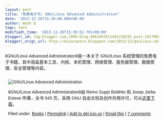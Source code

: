 ```yaml
--- 
layout: post 
title: "免费电子书: GNU/Linux Advanced Administration"
date: '2013-12-26T15:39:00.000+08:00' 
author: Wenh Q
tags: tech
modified\_time: '2013-12-26T15:39:52.791+08:00' 
blogger\_id: tag:blogger.com,1999:blog-4961947611491238191.post-2417869925627161549
blogger\_orig\_url: http://binaryware.blogspot.com/2013/12/gnulinux-advanced-administration.html
---
```

<div dir="ltr">

<span style="font-family: sans-serif;">《GNU/Linux Advanced
Administration》是一本关于 GNU/Linux
系统管理的免费电子书籍，其中涵盖基本工具、内核、本机管理、</span><span
style="font-family: sans-serif;">网络管理、服务器管理、数据管理、安全管理等内容。</span>

<div class="gmail_quote">

<div
style="font-family: sans-serif; margin: 0px 10px; overflow: auto; width: 100%;">

![GNU/Linux Advanced
Administration](http://linuxtoy.org/images/2010/02/laa.png)

《GNU/Linux Advanced Administration》由 Remo Suppi Boldrito 和 Josep
Jorba Esteve 所著，全书 545 页，采用 GNU
自由文档及创作共用许可，可从[这里下载](http://ftacademy.org/materials/fsm/2)。

Filed under:
[Books](http://linuxtoy.org/category/books "View all posts in Books") |
[Permalink](http://linuxtoy.org/archives/gnu-linux-advanced-administration.html)
| [Add to
del.icio.us](http://delicious.com/save?url=http://linuxtoy.org/archives/gnu-linux-advanced-administration.html&title=%E5%85%8D%E8%B4%B9%E7%94%B5%E5%AD%90%E4%B9%A6:%20GNU/Linux%20Advanced%20Administration)
| [Email
this](mailto:?Subject=Check+This+Out&body=I+think+you%27ll+like+this%3A+http%3A%2F%2Flinuxtoy.org%2Farchives%2Fgnu-linux-advanced-administration.html)
| [7
comments](http://linuxtoy.org/archives/gnu-linux-advanced-administration.html#comments)

</div>

</div>

</div>
